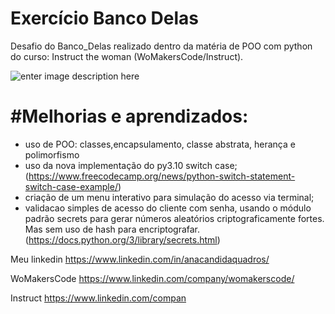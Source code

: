 # Exercício Banco Delas
Desafio do Banco_Delas realizado dentro da matéria de POO com python do curso: Instruct the woman  (WoMakersCode/Instruct).


![enter image description here](https://media.discordapp.net/attachments/1000460353722925248/1007256480635949096/unknown.png?width=1024&height=508)



# #Melhorias e aprendizados:
 - uso de POO: classes,encapsulamento, classe abstrata, herança e polimorfismo
- uso da nova implementação do py3.10 switch case; (https://www.freecodecamp.org/news/python-switch-statement-switch-case-example/)
 - criação de um menu interativo para simulação do acesso via terminal;
 - validacao simples de acesso do cliente com senha, usando o módulo padrão secrets para gerar números aleatórios criptograficamente fortes. Mas sem uso de hash para encriptografar. (https://docs.python.org/3/library/secrets.html)




Meu linkedin
https://www.linkedin.com/in/anacandidaquadros/

WoMakersCode
https://www.linkedin.com/company/womakerscode/

Instruct
https://www.linkedin.com/compan
